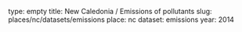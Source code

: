 type: empty
title: New Caledonia / Emissions of pollutants
slug: places/nc/datasets/emissions
place: nc
dataset: emissions
year: 2014
